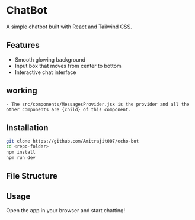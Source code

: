 # ChatBot

A simple chatbot built with React and Tailwind CSS.

## Features

- Smooth glowing background
- Input box that moves from center to bottom
- Interactive chat interface

## working
```text
- The src/components/MessagesProvider.jsx is the provider and all the other components are {child} of this component.
```


## Installation

```bash
git clone https://github.com/Amitrajit007/echo-bot
cd <repo-folder>
npm install
npm run dev

```

## File Structure


## Usage

Open the app in your browser and start chatting!
